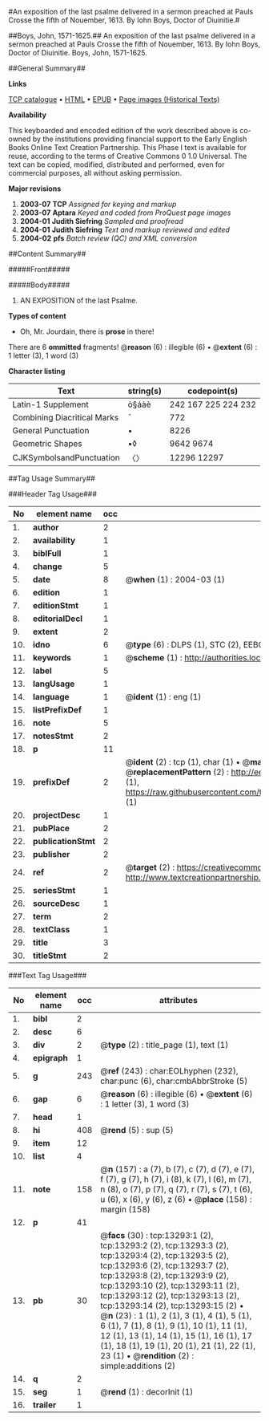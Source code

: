 #An exposition of the last psalme delivered in a sermon preached at Pauls Crosse the fifth of Nouember, 1613. By Iohn Boys, Doctor of Diuinitie.#

##Boys, John, 1571-1625.##
An exposition of the last psalme delivered in a sermon preached at Pauls Crosse the fifth of Nouember, 1613. By Iohn Boys, Doctor of Diuinitie.
Boys, John, 1571-1625.

##General Summary##

**Links**

[TCP catalogue](http://www.ota.ox.ac.uk/tcp/)  • 
[HTML](http://tei.it.ox.ac.uk/tcp/Texts-HTML/free/A16/A16559.html)  • 
[EPUB](http://tei.it.ox.ac.uk/tcp/Texts-EPUB/free/A16/A16559.epub) • 
[Page images (Historical Texts)](https://data.historicaltexts.jisc.ac.uk/view?pubId=eebo-99848214e&pageId=eebo-99848214e-13293-1)

**Availability**

This keyboarded and encoded edition of the
	       work described above is co-owned by the institutions
	       providing financial support to the Early English Books
	       Online Text Creation Partnership. This Phase I text is
	       available for reuse, according to the terms of Creative
	       Commons 0 1.0 Universal. The text can be copied,
	       modified, distributed and performed, even for
	       commercial purposes, all without asking permission.

**Major revisions**

1. __2003-07__ __TCP__ *Assigned for keying and markup*
1. __2003-07__ __Aptara__ *Keyed and coded from ProQuest page images*
1. __2004-01__ __Judith Siefring__ *Sampled and proofread*
1. __2004-01__ __Judith Siefring__ *Text and markup reviewed and edited*
1. __2004-02__ __pfs__ *Batch review (QC) and XML conversion*

##Content Summary##

#####Front#####

#####Body#####

1. AN EXPOSITION
of the last Psalme.

**Types of content**

  * Oh, Mr. Jourdain, there is **prose** in there!

There are 6 **ommitted** fragments! 
 @__reason__ (6) : illegible (6)  •  @__extent__ (6) : 1 letter (3), 1 word (3)

**Character listing**


|Text|string(s)|codepoint(s)|
|---|---|---|
|Latin-1 Supplement|ò§áàè|242 167 225 224 232|
|Combining             Diacritical Marks|̄|772|
|General Punctuation|•|8226|
|Geometric Shapes|▪◊|9642 9674|
|CJKSymbolsandPunctuation|〈〉|12296 12297|

##Tag Usage Summary##

###Header Tag Usage###

|No|element name|occ|attributes|
|---|---|---|---|
|1.|__author__|2||
|2.|__availability__|1||
|3.|__biblFull__|1||
|4.|__change__|5||
|5.|__date__|8| @__when__ (1) : 2004-03 (1)|
|6.|__edition__|1||
|7.|__editionStmt__|1||
|8.|__editorialDecl__|1||
|9.|__extent__|2||
|10.|__idno__|6| @__type__ (6) : DLPS (1), STC (2), EEBO-CITATION (1), PROQUEST (1), VID (1)|
|11.|__keywords__|1| @__scheme__ (1) : http://authorities.loc.gov/ (1)|
|12.|__label__|5||
|13.|__langUsage__|1||
|14.|__language__|1| @__ident__ (1) : eng (1)|
|15.|__listPrefixDef__|1||
|16.|__note__|5||
|17.|__notesStmt__|2||
|18.|__p__|11||
|19.|__prefixDef__|2| @__ident__ (2) : tcp (1), char (1)  •  @__matchPattern__ (2) : ([0-9\-]+):([0-9IVX]+) (1), (.+) (1)  •  @__replacementPattern__ (2) : http://eebo.chadwyck.com/downloadtiff?vid=$1&page=$2 (1), https://raw.githubusercontent.com/textcreationpartnership/Texts/master/tcpchars.xml#$1 (1)|
|20.|__projectDesc__|1||
|21.|__pubPlace__|2||
|22.|__publicationStmt__|2||
|23.|__publisher__|2||
|24.|__ref__|2| @__target__ (2) : https://creativecommons.org/publicdomain/zero/1.0/ (1), http://www.textcreationpartnership.org/docs/. (1)|
|25.|__seriesStmt__|1||
|26.|__sourceDesc__|1||
|27.|__term__|2||
|28.|__textClass__|1||
|29.|__title__|3||
|30.|__titleStmt__|2||


###Text Tag Usage###

|No|element name|occ|attributes|
|---|---|---|---|
|1.|__bibl__|2||
|2.|__desc__|6||
|3.|__div__|2| @__type__ (2) : title_page (1), text (1)|
|4.|__epigraph__|1||
|5.|__g__|243| @__ref__ (243) : char:EOLhyphen (232), char:punc (6), char:cmbAbbrStroke (5)|
|6.|__gap__|6| @__reason__ (6) : illegible (6)  •  @__extent__ (6) : 1 letter (3), 1 word (3)|
|7.|__head__|1||
|8.|__hi__|408| @__rend__ (5) : sup (5)|
|9.|__item__|12||
|10.|__list__|4||
|11.|__note__|158| @__n__ (157) : a (7), b (7), c (7), d (7), e (7), f (7), g (7), h (7), i (8), k (7), l (6), m (7), n (8), o (7), p (7), q (7), r (7), s (7), t (6), u (6), x (6), y (6), z (6)  •  @__place__ (158) : margin (158)|
|12.|__p__|41||
|13.|__pb__|30| @__facs__ (30) : tcp:13293:1 (2), tcp:13293:2 (2), tcp:13293:3 (2), tcp:13293:4 (2), tcp:13293:5 (2), tcp:13293:6 (2), tcp:13293:7 (2), tcp:13293:8 (2), tcp:13293:9 (2), tcp:13293:10 (2), tcp:13293:11 (2), tcp:13293:12 (2), tcp:13293:13 (2), tcp:13293:14 (2), tcp:13293:15 (2)  •  @__n__ (23) : 1 (1), 2 (1), 3 (1), 4 (1), 5 (1), 6 (1), 7 (1), 8 (1), 9 (1), 10 (1), 11 (1), 12 (1), 13 (1), 14 (1), 15 (1), 16 (1), 17 (1), 18 (1), 19 (1), 20 (1), 21 (1), 22 (1), 23 (1)  •  @__rendition__ (2) : simple:additions (2)|
|14.|__q__|2||
|15.|__seg__|1| @__rend__ (1) : decorInit (1)|
|16.|__trailer__|1||
